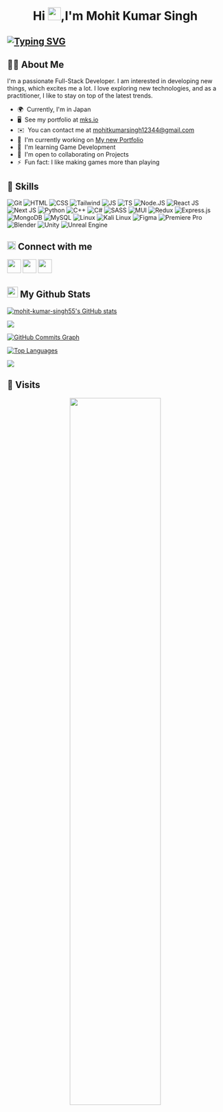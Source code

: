 <h1 align="center">Hi <img src="https://raw.githubusercontent.com/MartinHeinz/MartinHeinz/master/wave.gif" width="30px" height="30px">,I'm Mohit Kumar Singh</h1>


## [![Typing SVG](https://readme-typing-svg.demolab.com?font=Fira+Code&pause=1000&width=435&lines=Game+Developer;Full+Stack+Developer)](https://git.io/typing-svg)


## 🙋‍♂️ About Me

I'm a passionate Full-Stack Developer. I am interested in developing new things, which excites me a lot. I love exploring new technologies, and as a practitioner, I like to stay on top of the latest trends.

* 🌍  Currently, I'm in Japan
* 🖥️  See my portfolio at [mks.io](http://mksio.vercel.app)
* ✉️  You can contact me at [mohitkumarsingh12344@gmail.com](mailto:mohitkumarsingh12344@gmail.com)
* 🚀  I'm currently working on [My new Portfolio](http://mksio.vercel.app)
* 🧠  I'm learning Game Development
* 🤝  I'm open to collaborating on Projects
* ⚡  Fun fact: I like making games more than playing

## 🚀 Skills


<p align="left">
  <img src="https://skillicons.dev/icons?i=git" title="Git" />
  <img src="https://skillicons.dev/icons?i=html" title="HTML" />
  <img src="https://skillicons.dev/icons?i=css" title="CSS" />
  <img src="https://skillicons.dev/icons?i=tailwind" title="Tailwind" />
  <img src="https://skillicons.dev/icons?i=javascript" title="JS" />
  <img src="https://skillicons.dev/icons?i=ts" title="TS" />
  <img src="https://skillicons.dev/icons?i=nodejs" title="Node.JS" />
  <img src="https://skillicons.dev/icons?i=react" title="React JS" />
  <img src="https://skillicons.dev/icons?i=nextjs" title="Next JS" />
  <img src="https://skillicons.dev/icons?i=py" title="Python" />
  <img src="https://skillicons.dev/icons?i=cpp" title="C++" />
  <img src="https://skillicons.dev/icons?i=cs" title="C#" />
  <img src="https://skillicons.dev/icons?i=sass" title="SASS" />
  <img src="https://skillicons.dev/icons?i=materialui" title="MUI" />
  <img src="https://skillicons.dev/icons?i=redux" title="Redux" />
  <img src="https://skillicons.dev/icons?i=express" title="Express.js" />
  <img src="https://skillicons.dev/icons?i=mongodb" title="MongoDB" />
  <img src="https://skillicons.dev/icons?i=mysql" title="MySQL" />
  <img src="https://skillicons.dev/icons?i=linux" title="Linux" />
  <img src="https://skillicons.dev/icons?i=kali" title="Kali Linux" />
  <img src="https://skillicons.dev/icons?i=figma" title="Figma" />
  <img src="https://skillicons.dev/icons?i=pr" title="Premiere Pro" />
  <img src="https://skillicons.dev/icons?i=blender" title="Blender" />
  <img src="https://skillicons.dev/icons?i=unity" title="Unity" />
  <img src="https://skillicons.dev/icons?i=unreal" title="Unreal Engine" />
<!-- <img src="https://skillicons.dev/icons?i=git,html,css,tailwind,javascript,ts,nodejs,react,nextjs,py,cpp,cs,sass,materialui,redux,express,mongodb,mysql,linux,kali,figma,pr,blender,unity&perline=15" /> -->
</p>


## <img src="https://media.giphy.com/media/2Wg89Ea84IMmkxMngo/giphy.gif" height="20"> Connect with me

<p align="left"> <a href="https://discord.com/users/sniper.mks" target="_blank" rel="noreferrer"><img src="https://raw.githubusercontent.com/danielcranney/readme-generator/main/public/icons/socials/discord.svg" width="32" height="32" /></a> <a href="http://www.instagram.com/shin.mks" target="_blank" rel="noreferrer"><img src="https://raw.githubusercontent.com/danielcranney/readme-generator/main/public/icons/socials/instagram.svg" width="32" height="32" /></a> <a href="https://www.linkedin.com/in/mohit-kumar-singh-128ab4217" target="_blank" rel="noreferrer"><img src="https://raw.githubusercontent.com/danielcranney/readme-generator/main/public/icons/socials/linkedin.svg" width="32" height="32" /></a> </p>

## <img src="https://media.giphy.com/media/cj87CxfRtrUifF3Ryk/giphy.gif" height="25"> My Github Stats

<a href="http://www.github.com/mohit-kumar-singh55"><img src="https://github-readme-stats.vercel.app/api?username=mohit-kumar-singh55&show_icons=true&hide=&count_private=true&title_color=0891b2&text_color=ffffff&icon_color=0891b2&bg_color=22272e&hide_border=true&show_icons=true" alt="mohit-kumar-singh55's GitHub stats" /></a>

<a href="http://www.github.com/mohit-kumar-singh55"><img src="https://github-readme-streak-stats.herokuapp.com/?user=mohit-kumar-singh55&stroke=ffffff&background=22272e&ring=0891b2&fire=0891b2&currStreakNum=ffffff&currStreakLabel=0891b2&sideNums=ffffff&sideLabels=ffffff&dates=ffffff&hide_border=true" /></a>

<a href="http://www.github.com/mohit-kumar-singh55"><img src="https://github-readme-activity-graph.cyclic.app/graph?username=mohit-kumar-singh55&bg_color=22272e&color=ffffff&line=0891b2&point=ffffff&area_color=22272e&area=true&hide_border=true&custom_title=GitHub%20Commits%20Graph" alt="GitHub Commits Graph" /></a>

<a href="https://github.com/mohit-kumar-singh55" align="left"><img src="https://github-readme-stats.vercel.app/api/top-langs/?username=mohit-kumar-singh55&langs_count=10&title_color=0891b2&text_color=ffffff&icon_color=0891b2&bg_color=22272e&hide_border=true&locale=en&custom_title=Top%20%Languages" alt="Top Languages" /></a>

![](https://github-profile-trophy.vercel.app/?username=mohit-kumar-singh55&theme=radical&no-frame=false&no-bg=true&margin-w=4)

## 👀 Visits

<p align="center">
  <a href="https://count.getloli.com/"><img src="https://count.getloli.com/get/@mohit-kumar-singh?theme=rule34" style="max-width: 100%;width: 65%;" /></a>
</p>

<p align='left'>
<!--   Counting since `Wed Dec 06 2023 14:05:12 GMT+0530 (インド標準時)` -->
</p>
